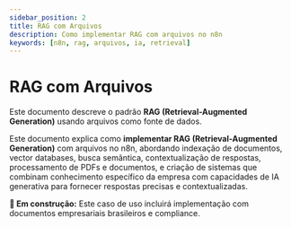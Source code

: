 ```yaml
---
sidebar_position: 2
title: RAG com Arquivos
description: Como implementar RAG com arquivos no n8n
keywords: [n8n, rag, arquivos, ia, retrieval]
---
```


# RAG com Arquivos

Este documento descreve o padrão **RAG (Retrieval-Augmented Generation)** usando arquivos como fonte de dados.

Este documento explica como **implementar RAG (Retrieval-Augmented Generation)** com arquivos no n8n, abordando indexação de documentos, vector databases, busca semântica, contextualização de respostas, processamento de PDFs e documentos, e criação de sistemas que combinam conhecimento específico da empresa com capacidades de IA generativa para fornecer respostas precisas e contextualizadas.

**🔄 Em construção:** Este caso de uso incluirá implementação com documentos empresariais brasileiros e compliance.
